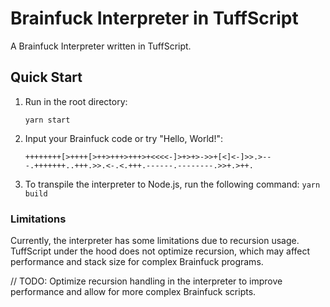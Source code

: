 # Brainfuck Interpreter in TuffScript

A Brainfuck Interpreter written in TuffScript.

## Quick Start

1.  Run in the root directory:

    `yarn start`

2.  Input your Brainfuck code or try "Hello, World!":

    `++++++++[>++++[>++>+++>+++>+<<<<-]>+>+>->>+[<]<-]>>.>---.+++++++..+++.>>.<-.<.+++.------.--------.>>+.>++.`

3.  To transpile the interpreter to Node.js, run the following command:
    `yarn build`

### Limitations

Currently, the interpreter has some limitations due to recursion usage. TuffScript under the hood does not optimize recursion, which may affect performance and stack size for complex Brainfuck programs.

// TODO: Optimize recursion handling in the interpreter to improve performance and allow for more complex Brainfuck scripts.
